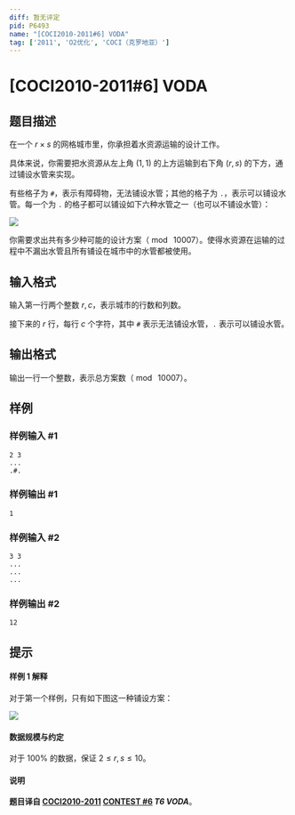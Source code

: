 ```yaml
---
diff: 暂无评定
pid: P6493
name: "[COCI2010-2011#6] VODA"
tag: ['2011', 'O2优化', 'COCI（克罗地亚）']
---
```

# [COCI2010-2011#6] VODA
## 题目描述

在一个 $r\times s$ 的网格城市里，你承担着水资源运输的设计工作。

具体来说，你需要把水资源从左上角 $(1,1)$ 的上方运输到右下角 $(r,s)$ 的下方，通过铺设水管来实现。

有些格子为 `#`，表示有障碍物，无法铺设水管；其他的格子为 `.`，表示可以铺设水管。每一个为 `.` 的格子都可以铺设如下六种水管之一（也可以不铺设水管）：

![](https://cdn.luogu.com.cn/upload/image_hosting/d3q2syci.png)

你需要求出共有多少种可能的设计方案（$\bmod\ 10007$）。使得水资源在运输的过程中不漏出水管且所有铺设在城市中的水管都被使用。
## 输入格式

输入第一行两个整数 $r,c$，表示城市的行数和列数。


接下来的 $r$ 行，每行 $c$ 个字符，其中 `#` 表示无法铺设水管，`.` 表示可以铺设水管。

## 输出格式

输出一行一个整数，表示总方案数（$\bmod\ 10007$）。
## 样例

### 样例输入 #1
```
2 3
...
.#.
```
### 样例输出 #1
```
1
```
### 样例输入 #2
```
3 3
...
...
...
```
### 样例输出 #2
```
12
```
## 提示

#### 样例 1 解释

对于第一个样例，只有如下图这一种铺设方案：

![](https://cdn.luogu.com.cn/upload/image_hosting/2ihdbu57.png)

#### 数据规模与约定

对于 $100\%$ 的数据，保证 $2\le r,s\le 10$。

#### 说明

**题目译自 [COCI2010-2011](https://hsin.hr/coci/archive/2010_2011/) [CONTEST #6](https://hsin.hr/coci/archive/2010_2011/contest6_tasks.pdf) *T6 VODA***。
